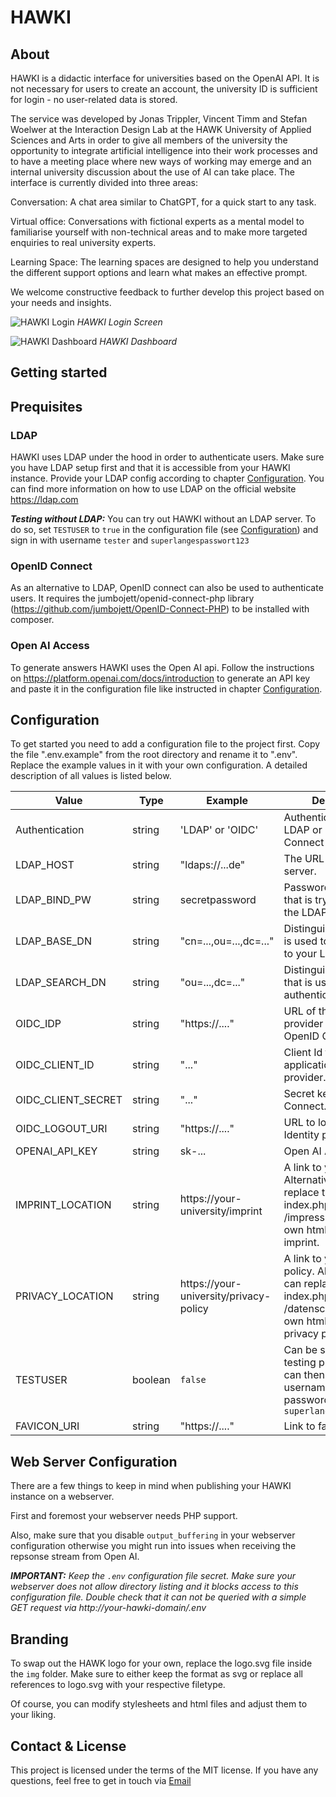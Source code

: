 # HAWKI

## About

HAWKI is a didactic interface for universities based on the OpenAI API. It is not necessary for users to create an account, the university ID is sufficient for login - no user-related data is stored.

The service was developed by Jonas Trippler, Vincent Timm and Stefan Woelwer at the Interaction Design Lab at the HAWK University of Applied Sciences and Arts in order to give all members of the university the opportunity to integrate artificial intelligence into their work processes and to have a meeting place where new ways of working may emerge and an internal university discussion about the use of AI can take place. The interface is currently divided into three areas:

Conversation: A chat area similar to ChatGPT, for a quick start to any task.

Virtual office: Conversations with fictional experts as a mental model to familiarise yourself with non-technical areas and to make more targeted enquiries to real university experts.

Learning Space: The learning spaces are designed to help you understand the different support options and learn what makes an effective prompt.

We welcome constructive feedback to further develop this project based on your needs and insights.

![HAWKI Login](/img/hawki-screenshot-login.png)
_HAWKI Login Screen_

![HAWKI Dashboard](/img/hawki-screenshot-dashboard.png)
_HAWKI Dashboard_

## Getting started

## Prequisites

### LDAP

HAWKI uses LDAP under the hood in order to authenticate users. Make sure you have LDAP setup first and that it is accessible from your HAWKI instance. Provide your LDAP config according to chapter [Configuration](#configuration). You can find more information on how to use LDAP on the official website https://ldap.com

_**Testing without LDAP:**_ You can try out HAWKI without an LDAP server. To do so, set `TESTUSER` to `true` in the configuration file (see [Configuration](#configuration)) and sign in with username `tester` and `superlangespasswort123`

### OpenID Connect

As an alternative to LDAP, OpenID connect can also be used to 
authenticate users. It requires the jumbojett/openid-connect-php
library (https://github.com/jumbojett/OpenID-Connect-PHP)
to be installed with composer.

### Open AI Access

To generate answers HAWKI uses the Open AI api. Follow the instructions on https://platform.openai.com/docs/introduction to generate an API key and paste it in the configuration file like instructed in chapter [Configuration](#configuration).

## Configuration

To get started you need to add a configuration file to the project first. Copy the file ".env.example" from the root directory and rename it to ".env". Replace the example values in it with your own configuration. A detailed description of all values is listed below.

| Value            | Type    | Example                                | Description                                                                                                                                        |
| ---------------- | ------- | -------------------------------------- | -------------------------------------------------------------------------------------------------------------------------------------------------- |
| Authentication   | string  | 'LDAP' or 'OIDC'                        | Authentication method: LDAP or OpenID Connect                                                                                                      |
| LDAP_HOST        | string  | "ldaps://...de"                        | The URL of your LDAP server.                                                                                                                       |
| LDAP_BIND_PW     | string  | secretpassword                         | Password of the user that is trying to bind to the LDAP Server.                                                                                    |
| LDAP_BASE_DN     | string  | "cn=...,ou=...,dc=..."                 | Distinguised name that is used to initially bind to your LDAP server.                                                                              |
| LDAP_SEARCH_DN   | string  | "ou=...,dc=..."                        | Distinguished name that is used for authenticating users.                                                                                          |
| OIDC_IDP          | string  | "https://...."                         | URL of the Identity provider supporting OpenID Connect.                                                                                            |
| OIDC_CLIENT_ID    | string  | "..."                                  | Client Id for this application in Identity provider.                                                                                               |
| OIDC_CLIENT_SECRET | string  | "..."                                 | Secret key for OpenID Connect. 
| OIDC_LOGOUT_URI | string  | "https://...."                                 | URL to logout from Identity provider                                                                                                                  |
| OPENAI_API_KEY   | string  | sk-...                                 | Open AI Api key                                                                                                                                    |
| IMPRINT_LOCATION | string  | https://your-university/imprint        | A link to your imprint. Alternatively you can replace the file index.php under /impressum with your own html/ php of your imprint.                 |
| PRIVACY_LOCATION | string  | https://your-university/privacy-policy | A link to your privacy policy. Alternatively you can replace the file index.php under /datenschutz with your own html/ php of your privacy policy. |
| TESTUSER         | boolean | `false`                                | Can be set to `true` for testing purposes. You can then sign in using username `tester` and password `superlangespasswort123`                      |
| FAVICON_URI  | string  | "https://...."                                 | Link to favicon 

## Web Server Configuration

There are a few things to keep in mind when publishing your HAWKI instance on a webserver.

First and foremost your webserver needs PHP support.

Also, make sure that you disable `output_buffering` in your webserver configuration otherwise you might run into issues when receiving the repsonse stream from Open AI.

**_IMPORTANT:_** _Keep the `.env` configuration file secret. Make sure your webserver does not allow directory listing and it blocks access to this configuration file. Double check that it can not be queried with a simple GET request via http://your-hawki-domain/.env_

## Branding

To swap out the HAWK logo for your own, replace the logo.svg file inside the `img` folder. Make sure to either keep the format as svg or replace all references to logo.svg with your respective filetype.

Of course, you can modify stylesheets and html files and adjust them to your liking.

## Contact & License

This project is licensed under the terms of the MIT license. If you have any questions, feel free to get in touch via [Email](mailto:vincent.timm2@hawk.de)
